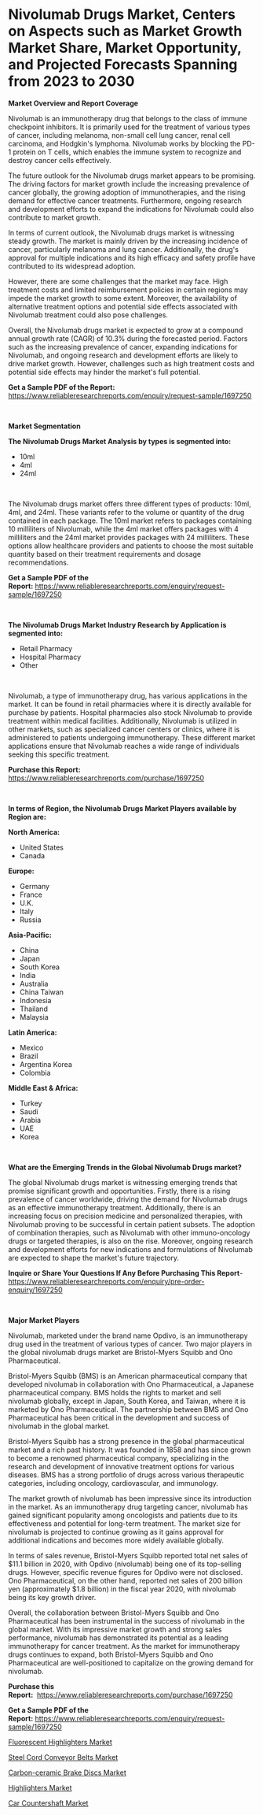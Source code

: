 <p><h1>Nivolumab Drugs Market, Centers on Aspects such as Market Growth Market Share, Market Opportunity, and Projected Forecasts Spanning from 2023 to 2030</h1></p><p><strong>Market Overview and Report Coverage</strong></p>
<p><p>Nivolumab is an immunotherapy drug that belongs to the class of immune checkpoint inhibitors. It is primarily used for the treatment of various types of cancer, including melanoma, non-small cell lung cancer, renal cell carcinoma, and Hodgkin's lymphoma. Nivolumab works by blocking the PD-1 protein on T cells, which enables the immune system to recognize and destroy cancer cells effectively.</p><p>The future outlook for the Nivolumab drugs market appears to be promising. The driving factors for market growth include the increasing prevalence of cancer globally, the growing adoption of immunotherapies, and the rising demand for effective cancer treatments. Furthermore, ongoing research and development efforts to expand the indications for Nivolumab could also contribute to market growth.</p><p>In terms of current outlook, the Nivolumab drugs market is witnessing steady growth. The market is mainly driven by the increasing incidence of cancer, particularly melanoma and lung cancer. Additionally, the drug's approval for multiple indications and its high efficacy and safety profile have contributed to its widespread adoption.</p><p>However, there are some challenges that the market may face. High treatment costs and limited reimbursement policies in certain regions may impede the market growth to some extent. Moreover, the availability of alternative treatment options and potential side effects associated with Nivolumab treatment could also pose challenges.</p><p>Overall, the Nivolumab drugs market is expected to grow at a compound annual growth rate (CAGR) of 10.3% during the forecasted period. Factors such as the increasing prevalence of cancer, expanding indications for Nivolumab, and ongoing research and development efforts are likely to drive market growth. However, challenges such as high treatment costs and potential side effects may hinder the market's full potential.</p></p>
<p><strong>Get a Sample PDF of the Report:</strong> <a href="https://www.reliableresearchreports.com/enquiry/request-sample/1697250">https://www.reliableresearchreports.com/enquiry/request-sample/1697250</a></p>
<p>&nbsp;</p>
<p><strong>Market Segmentation</strong></p>
<p><strong>The Nivolumab Drugs Market Analysis by types is segmented into:</strong></p>
<p><ul><li>10ml</li><li>4ml</li><li>24ml</li></ul></p>
<p>&nbsp;</p>
<p><p>The Nivolumab drugs market offers three different types of products: 10ml, 4ml, and 24ml. These variants refer to the volume or quantity of the drug contained in each package. The 10ml market refers to packages containing 10 milliliters of Nivolumab, while the 4ml market offers packages with 4 milliliters and the 24ml market provides packages with 24 milliliters. These options allow healthcare providers and patients to choose the most suitable quantity based on their treatment requirements and dosage recommendations.</p></p>
<p><strong>Get a Sample PDF of the Report:</strong>&nbsp;<a href="https://www.reliableresearchreports.com/enquiry/request-sample/1697250">https://www.reliableresearchreports.com/enquiry/request-sample/1697250</a></p>
<p>&nbsp;</p>
<p><strong>The Nivolumab Drugs Market Industry Research by Application is segmented into:</strong></p>
<p><ul><li>Retail Pharmacy</li><li>Hospital Pharmacy</li><li>Other</li></ul></p>
<p>&nbsp;</p>
<p><p>Nivolumab, a type of immunotherapy drug, has various applications in the market. It can be found in retail pharmacies where it is directly available for purchase by patients. Hospital pharmacies also stock Nivolumab to provide treatment within medical facilities. Additionally, Nivolumab is utilized in other markets, such as specialized cancer centers or clinics, where it is administered to patients undergoing immunotherapy. These different market applications ensure that Nivolumab reaches a wide range of individuals seeking this specific treatment.</p></p>
<p><strong>Purchase this Report:</strong>&nbsp; <a href="https://www.reliableresearchreports.com/purchase/1697250">https://www.reliableresearchreports.com/purchase/1697250</a></p>
<p>&nbsp;</p>
<p><strong>In terms of Region, the Nivolumab Drugs Market Players available by Region are:</strong></p>
<p>
    <p> <strong> North America: </strong>
        <ul>
            <li>United States</li>
            <li>Canada</li>
        </ul>
        </p> 
    <p> <strong> Europe: </strong>
        <ul>
            <li>Germany</li>
            <li>France</li>
            <li>U.K.</li>
            <li>Italy</li>
            <li>Russia</li>
        </ul>
        </p> 
    <p> <strong> Asia-Pacific: </strong>
        <ul>
            <li>China</li>
            <li>Japan</li>
            <li>South Korea</li>
            <li>India</li>
            <li>Australia</li>
            <li>China Taiwan</li>
            <li>Indonesia</li>
            <li>Thailand</li>
            <li>Malaysia</li>
        </ul>
        </p> 
    <p> <strong> Latin America: </strong>
        <ul>
            <li>Mexico</li>
            <li>Brazil</li>
            <li>Argentina Korea</li>
            <li>Colombia</li>
        </ul>
        </p> 
    <p> <strong> Middle East & Africa: </strong>
        <ul>
            <li>Turkey</li>
            <li>Saudi</li>
            <li>Arabia</li>
            <li>UAE</li>
            <li>Korea</li>
        </ul>
    </p>
    </p>
<p>&nbsp;</p>
<p><strong>What are the Emerging Trends in the Global Nivolumab Drugs market?</strong></p>
<p><p>The global Nivolumab drugs market is witnessing emerging trends that promise significant growth and opportunities. Firstly, there is a rising prevalence of cancer worldwide, driving the demand for Nivolumab drugs as an effective immunotherapy treatment. Additionally, there is an increasing focus on precision medicine and personalized therapies, with Nivolumab proving to be successful in certain patient subsets. The adoption of combination therapies, such as Nivolumab with other immuno-oncology drugs or targeted therapies, is also on the rise. Moreover, ongoing research and development efforts for new indications and formulations of Nivolumab are expected to shape the market's future trajectory.</p></p>
<p><strong>Inquire or Share Your Questions If Any Before Purchasing This Report</strong>- <a href="https://www.reliableresearchreports.com/enquiry/pre-order-enquiry/1697250">https://www.reliableresearchreports.com/enquiry/pre-order-enquiry/1697250</a></p>
<p>&nbsp;</p>
<p><strong>Major Market Players</strong></p>
<p><p>Nivolumab, marketed under the brand name Opdivo, is an immunotherapy drug used in the treatment of various types of cancer. Two major players in the global nivolumab drugs market are Bristol-Myers Squibb and Ono Pharmaceutical.</p><p>Bristol-Myers Squibb (BMS) is an American pharmaceutical company that developed nivolumab in collaboration with Ono Pharmaceutical, a Japanese pharmaceutical company. BMS holds the rights to market and sell nivolumab globally, except in Japan, South Korea, and Taiwan, where it is marketed by Ono Pharmaceutical. The partnership between BMS and Ono Pharmaceutical has been critical in the development and success of nivolumab in the global market.</p><p>Bristol-Myers Squibb has a strong presence in the global pharmaceutical market and a rich past history. It was founded in 1858 and has since grown to become a renowned pharmaceutical company, specializing in the research and development of innovative treatment options for various diseases. BMS has a strong portfolio of drugs across various therapeutic categories, including oncology, cardiovascular, and immunology.</p><p>The market growth of nivolumab has been impressive since its introduction in the market. As an immunotherapy drug targeting cancer, nivolumab has gained significant popularity among oncologists and patients due to its effectiveness and potential for long-term treatment. The market size for nivolumab is projected to continue growing as it gains approval for additional indications and becomes more widely available globally.</p><p>In terms of sales revenue, Bristol-Myers Squibb reported total net sales of $11.1 billion in 2020, with Opdivo (nivolumab) being one of its top-selling drugs. However, specific revenue figures for Opdivo were not disclosed. Ono Pharmaceutical, on the other hand, reported net sales of 200 billion yen (approximately $1.8 billion) in the fiscal year 2020, with nivolumab being its key growth driver.</p><p>Overall, the collaboration between Bristol-Myers Squibb and Ono Pharmaceutical has been instrumental in the success of nivolumab in the global market. With its impressive market growth and strong sales performance, nivolumab has demonstrated its potential as a leading immunotherapy for cancer treatment. As the market for immunotherapy drugs continues to expand, both Bristol-Myers Squibb and Ono Pharmaceutical are well-positioned to capitalize on the growing demand for nivolumab.</p></p>
<p><strong>Purchase this Report:</strong>&nbsp;&nbsp;<a href="https://www.reliableresearchreports.com/purchase/1697250">https://www.reliableresearchreports.com/purchase/1697250</a></p>
<p></p>
<p><strong>Get a Sample PDF of the Report:</strong>&nbsp;<a href="https://www.reliableresearchreports.com/enquiry/request-sample/1697250">https://www.reliableresearchreports.com/enquiry/request-sample/1697250</a></p>
<p><p><a href="https://medium.com/@jessicaelliott65/fluorescent-highlighters-market-competitive-analysis-market-trends-and-forecast-to-2030-bfb1ad7c0f4f">Fluorescent Highlighters Market</a></p><p><a href="https://github.com/sofayahoo2023/Market-Research-Report-List-1/blob/main/steel-cord-conveyor-belts-market.md">Steel Cord Conveyor Belts Market</a></p><p><a href="https://www.linkedin.com/pulse/carbon-ceramic-brake-discs-market-size-share-global-analysis-busnf/">Carbon-ceramic Brake Discs Market</a></p><p><a href="https://medium.com/@anamariaagolli86/highlighters-market-trends-and-market-analysis-forecasted-for-period-2023-2030-04459c4fca34">Highlighters Market</a></p><p><a href="https://www.linkedin.com/pulse/car-countershaft-market-challenges-opportunities-growth-tghtf/">Car Countershaft Market</a></p></p>